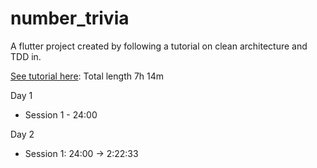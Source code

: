 # number_trivia

A flutter project created by following a tutorial on clean architecture and TDD in.

[See tutorial here](https://www.youtube.com/embed/dc3B_mMrZ-Q): Total length 7h 14m

Day 1
* Session 1 - 24:00

Day 2 
* Session 1: 24:00 -> 2:22:33